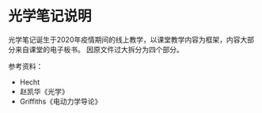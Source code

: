 # 光学笔记说明

光学笔记诞生于2020年疫情期间的线上教学，以课堂教学内容为框架，内容⼤部分来自课堂的电子板书。
因原文件过大拆分为四个部分。

参考资料：
- Hecht <Optics>
- 赵凯华《光学》
- Griffiths《电动⼒学导论》

